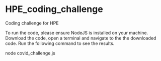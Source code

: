 # HPE_coding_challenge
Coding challenge for HPE

To run the code, please ensure NodeJS is installed on your machine.
Download the code, open a terminal and navigate to the the downloaded code.
Run the following command to see the results.

node covid_challenge.js

